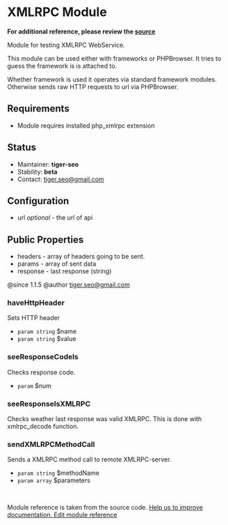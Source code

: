 # XMLRPC Module

**For additional reference, please review the [source](https://github.com/Codeception/Codeception/tree/2.0/src/Codeception/Module/XMLRPC.php)**


Module for testing XMLRPC WebService.

This module can be used either with frameworks or PHPBrowser.
It tries to guess the framework is is attached to.

Whether framework is used it operates via standard framework modules.
Otherwise sends raw HTTP requests to url via PHPBrowser.

## Requirements

* Module requires installed php_xmlrpc extension

## Status

* Maintainer: **tiger-seo**
* Stability: **beta**
* Contact: tiger.seo@gmail.com

## Configuration

* url *optional* - the url of api

## Public Properties

* headers - array of headers going to be sent.
* params - array of sent data
* response - last response (string)

@since 1.1.5
@author tiger.seo@gmail.com


### haveHttpHeader
 
Sets HTTP header

 * `param string` $name
 * `param string` $value


### seeResponseCodeIs
 
Checks response code.

 * `param` $num


### seeResponseIsXMLRPC
 
Checks weather last response was valid XMLRPC.
This is done with xmlrpc_decode function.



### sendXMLRPCMethodCall
 
Sends a XMLRPC method call to remote XMLRPC-server.

 * `param string` $methodName
 * `param array` $parameters

<p>&nbsp;</p><div class="alert alert-warning">Module reference is taken from the source code. <a href="https://github.com/Codeception/Codeception/tree/2.0/src/Codeception/Module/XMLRPC.php">Help us to improve documentation. Edit module reference</a></div>
